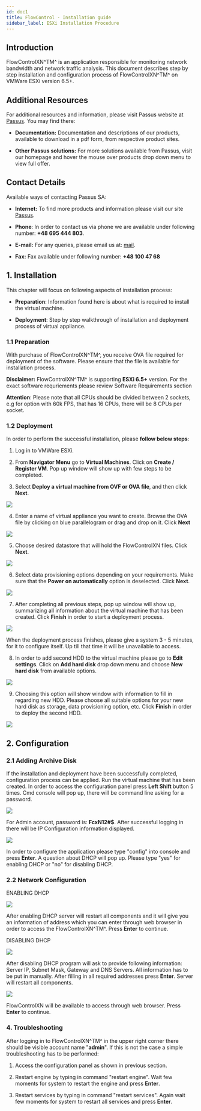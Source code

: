 ```yaml
---
id: doc1
title: FlowControl - Installation guide
sidebar_label: ESXi Installation Procedure
---
```


## Introduction


FlowControlXN^TM^ is an application responsible for monitoring network bandwidth and network traffic analysis. This document describes step by step installation and configuration process of FlowControlXN^TM^ on VMWare ESXi version 6.5+.

## Additional Resources

For additional resources and information, please visit Passus website at [Passus](https://www.passus.com/#). You may find there:

-   **Documentation:** Documentation and descriptions of our products, available to download in a pdf form, from respective product sites.

-   **Other Passus solutions:** For more solutions available from Passus, visit our homepage and hover the mouse over products drop down menu to view full offer.

## Contact Details

Available ways of contacting Passus SA:

-   **Internet:** To find more products and information please visit our site [Passus](https://www.passus.com/#).

-   **Phone**: In order to contact us via phone we are available under following number: **+48 695 444 803**.

-   **E-mail:** For any queries, please email us at: [mail](mailto:passus@passus.com).

-   **Fax:** Fax available under following number: **+48 100 47 68**

## 1. Installation

This chapter will focus on following aspects of installation process:

-   **Preparation**: Information found here is about what is required to install the virtual machine.

-   **Deployment**: Step by step walkthrough of installation and deployment process of virtual appliance.

### 1.1 Preparation

With purchase of FlowControlXN^TM^, you receive OVA file required for deployment of the software. Please ensure that the file is available for installation process.

**Disclaimer:** FlowControlXN^TM^ is supporting **ESXi 6.5+** version. For the exact software requriements please review Software Requirements section 

**Attention**: Please note that all CPUs should be divided between 2 sockets, e.g for option with 60k FPS, that has 16 CPUs, there will be 8 CPUs per socket.

### 1.2 Deployment

In order to perform the successful installation, please **follow below steps**:

1.  Log in to VMWare ESXi.

2.  From **Navigator Menu** go to **Virtual Machines**. Click on **Create / Register VM**. Pop up window will show up with few steps to be completed.

3.  Select **Deploy a virtual machine from OVF or OVA file**, and then click **Next**.

![](assets/image11.png)

4.  Enter a name of virtual appliance you want to create. Browse the OVA file by clicking on blue parallelogram or drag and drop on it. Click **Next**

![](assets/image3.png)

5.  Choose desired datastore that will hold the FlowControlXN files. Click **Next**.

![](assets/image12.png)

6.  Select data provisioning options depending on your requirements. Make sure that the **Power on automatically** option is deselected. Click **Next**.

![](assets/image6.png)

7.  After completing all previous steps, pop up window will show up, summarizing all information about the virtual machine that has been created. Click **Finish** in order to start a deployment process.

![](assets/image8.png)

When the deployment process finishes, please give a system 3 - 5 minutes, for it to configure itself. Up till that time it will be unavailable to access.

8.  In order to add second HDD to the virtual machine please go to **Edit settings**. Click on **Add hard disk** drop down menu and choose **New hard disk** from available options.

![](assets/image1.png)

9.  Choosing this option will show window with information to fill in regarding new HDD. Please choose all suitable options for your new hard disk as storage, data provisioning option, etc. Click **Finish** in order to deploy the second HDD.

![](assets/image4.png)

## 2. Configuration 

### 2.1 Adding Archive Disk

If the installation and deployment have been successfully completed, configuration process can be applied. Run the virtual machine that has been created. In order to access the configuration panel press **Left Shift** button 5 times. Cmd console will pop up, there will be command line asking for a password.

![](assets/image2.png)

For Admin account, password is: **FcxN12\#\$**. After successful logging in there will be IP Configuration information displayed.

![](assets/image5.png)

In order to configure the application please type "config" into console and press **Enter**. A question about DHCP will pop up. Please type "yes" for enabling DHCP or "no" for disabling DHCP.

### 2.2 Network Configuration

ENABLING DHCP

![](assets/image9.png)

After enabling DHCP server will restart all components and it will give you an information of address which you can enter through web browser in order to access the FlowControlXN^TM^. Press **Enter** to continue.

DISABLING DHCP

![](assets/image7.png)

After disabling DHCP program will ask to provide following information: Server IP, Subnet Mask, Gateway and DNS Servers. All information has to be put in manually. After filling in all required addresses press **Enter**. Server will restart all components.

![](assets/image10.png)

FlowControlXN will be available to access through web browser. Press **Enter** to continue.

### 4. Troubleshooting

After logging in to FlowControlXN^TM^ in the upper right corner there should be visible account name "**admin**". If this is not the case a simple troubleshooting has to be performed:

1.  Access the configuration panel as shown in previous section.

2.  Restart engine by typing in command "restart engine". Wait few moments for system to restart the engine and press **Enter**.

3.  Restart services by typing in command "restart services". Again wait few moments for system to restart all services and press **Enter**.

